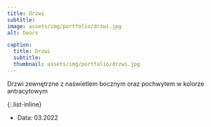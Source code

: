 ```yaml
---
title: Drzwi
subtitle:
image: assets/img/portfolio/drzwi.jpg
alt: Doors

caption:
  title: Drzwi
  subtitle:
  thumbnail: assets/img/portfolio/drzwi.jpg
---
```


Drzwi zewnętrzne z naświetlem bocznym oraz pochwytem w kolorze antracytowym

{:.list-inline}

- Data: 03.2022
